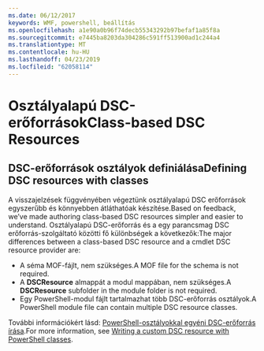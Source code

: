 ```yaml
---
ms.date: 06/12/2017
keywords: WMF, powershell, beállítás
ms.openlocfilehash: a1e90a0b96f74decb55343292b97befaf1a85f8a
ms.sourcegitcommit: e7445ba8203da304286c591ff513900ad1c244a4
ms.translationtype: MT
ms.contentlocale: hu-HU
ms.lasthandoff: 04/23/2019
ms.locfileid: "62058114"
---
```

# <a name="class-based-dsc-resources"></a><span data-ttu-id="d2d8b-102">Osztályalapú DSC-erőforrások</span><span class="sxs-lookup"><span data-stu-id="d2d8b-102">Class-based DSC Resources</span></span>

## <a name="defining-dsc-resources-with-classes"></a><span data-ttu-id="d2d8b-103">DSC-erőforrások osztályok definiálása</span><span class="sxs-lookup"><span data-stu-id="d2d8b-103">Defining DSC resources with classes</span></span>

<span data-ttu-id="d2d8b-104">A visszajelzések függvényében végeztünk osztályalapú DSC erőforrások egyszerűbb és könnyebben átláthatóak készítése.</span><span class="sxs-lookup"><span data-stu-id="d2d8b-104">Based on feedback, we’ve made authoring class-based DSC resources simpler and easier to understand.</span></span>
<span data-ttu-id="d2d8b-105">Osztályalapú DSC-erőforrás és a egy parancsmag DSC erőforrás-szolgáltató közötti fő különbségek a következők:</span><span class="sxs-lookup"><span data-stu-id="d2d8b-105">The major differences between a class-based DSC resource and a cmdlet DSC resource provider are:</span></span>

* <span data-ttu-id="d2d8b-106">A séma MOF-fájlt, nem szükséges.</span><span class="sxs-lookup"><span data-stu-id="d2d8b-106">A MOF file for the schema is not required.</span></span>
* <span data-ttu-id="d2d8b-107">A **DSCResource** almappát a modul mappában, nem szükséges.</span><span class="sxs-lookup"><span data-stu-id="d2d8b-107">A **DSCResource** subfolder in the module folder is not required.</span></span>
* <span data-ttu-id="d2d8b-108">Egy PowerShell-modul fájlt tartalmazhat több DSC-erőforrás osztályok.</span><span class="sxs-lookup"><span data-stu-id="d2d8b-108">A PowerShell module file can contain multiple DSC resource classes.</span></span>

<span data-ttu-id="d2d8b-109">További információkért lásd: [PowerShell-osztályokkal egyéni DSC-erőforrás írása](https://msdn.microsoft.com/powershell/dsc/authoringresource).</span><span class="sxs-lookup"><span data-stu-id="d2d8b-109">For more information, see [Writing a custom DSC resource with PowerShell classes](https://msdn.microsoft.com/powershell/dsc/authoringresource).</span></span>
